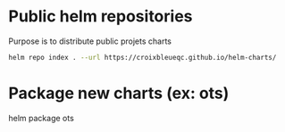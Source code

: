 # Public helm repositories

Purpose is to distribute public projets charts

```bash
helm repo index . --url https://croixbleueqc.github.io/helm-charts/
```

# Package new charts (ex: ots)
helm package ots
